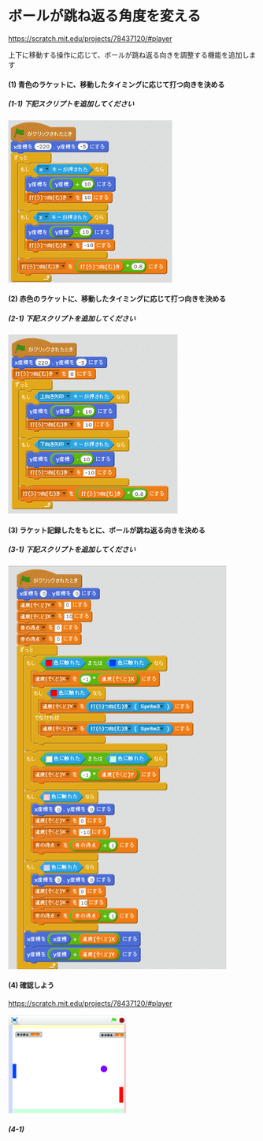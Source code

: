 # ボールが跳ね返る角度を変える
https://scratch.mit.edu/projects/78437120/#player

上下に移動する操作に応じて、ボールが跳ね返る向きを調整する機能を追加します

#### (1) 青色のラケットに、移動したタイミングに応じて打つ向きを決める
##### (1-1) 下記スクリプトを追加してください
![](racket_script_004a.png)

#### (2) 赤色のラケットに、移動したタイミングに応じて打つ向きを決める
##### (2-1) 下記スクリプトを追加してください
![](racket_script_005a.png)


#### (3) ラケット記録したをもとに、ボールが跳ね返る向きを決める
##### (3-1) 下記スクリプトを追加してください
![](ball_script_005a.png)


#### (4) 確認しよう
https://scratch.mit.edu/projects/78437120/#player

![](score_scratch_001a.png)

##### (4-1)